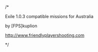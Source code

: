 /*

Exile 1.0.3 compatible missions for Australia

by [FPS]kuplion

http://www.friendlyplayershooting.com

*/